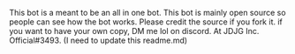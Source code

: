 This bot is a meant to be an all in one bot.
This bot is mainly open source so people can see how the bot works.
Please credit the source if you fork it.
if you want to have your own copy, DM me lol on discord. 
At JDJG Inc. Official#3493.
(I need to update this readme.md)